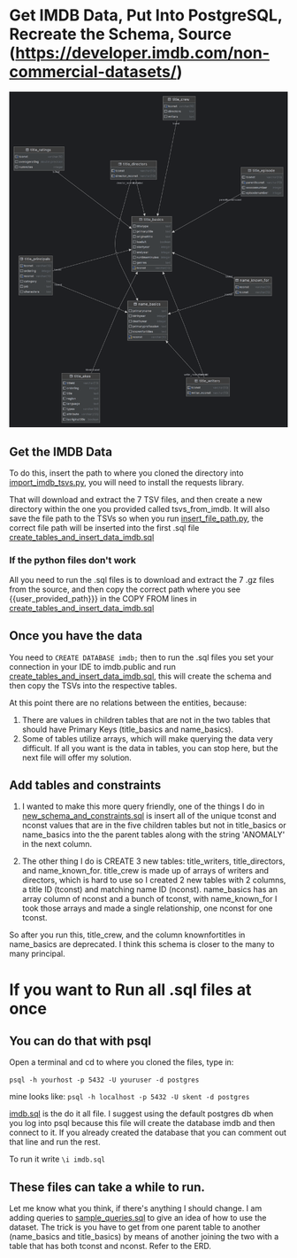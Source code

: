 # Get IMDB Data, Put Into PostgreSQL, Recreate the Schema, Source (https://developer.imdb.com/non-commercial-datasets/)



![ERD of Project](https://github.com/kentstephen/imdb_postgres_elt/blob/main/diagrams/imdb_schema.png)



## Get the IMDB Data

To do this, insert the path to where you cloned the directory into [import_imdb_tsvs.py](https://github.com/kentstephen/imdb_postgres_elt/blob/main/import_imdb_tsvs.py), you will need to install the requests library.

That will download and extract the 7 TSV files, and then create a new directory within the one you provided called tsvs_from_imdb. 
It will also save the file path to the TSVs so when you run [insert_file_path.py](https://github.com/kentstephen/imdb_postgres_elt/blob/main/insert_file_paths.py), the correct file path will be inserted into the first .sql file [create_tables_and_insert_data_imdb.sql](https://github.com/kentstephen/imdb_postgres_elt/blob/main/create_tables_insert_data_imdb.sql)

### If the python files don't work 

All you need to run the .sql files is to download and extract the 7 .gz files from the source, and then copy the correct path where you see {{user_provided_path}}} in the COPY FROM lines in [create_tables_and_insert_data_imdb.sql](https://github.com/kentstephen/imdb_postgres_elt/blob/main/create_tables_insert_data_imdb.sql)

## Once you have the data

You need to ```CREATE DATABASE imdb;``` then to run the .sql files you set your connection in your IDE to imdb.public and run [create_tables_and_insert_data_imdb.sql](https://github.com/kentstephen/imdb_postgres_elt/blob/main/create_tables_insert_data_imdb.sql), this will create the schema and then copy the TSVs into the respective tables. 

At this point there are no relations between the entities, because: 

1. There are values in children tables that are not in the two tables that should have Primary Keys (title_basics and name_basics). 
2. Some of tables utilize arrays, which will make querying the data very difficult. If all you want is the data in tables, you can stop here, but the next file will offer my solution.

## Add tables and constraints

1. I wanted to make this more query friendly, one of the things I do in [new_schema_and_constraints.sql](https://github.com/kentstephen/imdb_postgres_elt/blob/main/new_schema_and_constraints.sql) is insert all of the unique tconst and nconst values that are in the five children tables but not in title_basics or name_basics into the the parent tables along with the string 'ANOMALY' in the next column. 

2. The other thing I do is CREATE 3 new tables: title_writers, title_directors, and name_known_for. title_crew is made up of arrays of writers and directors, which is hard to use so I created 2 new tables with 2 columns, a title ID (tconst) and matching name ID (nconst). name_basics has an array column of nconst and a bunch of tconst, with name_known_for I took those arrays and made a single relationship, one nconst for one tconst. 

So after you run this, title_crew, and the column knownfortitles in name_basics are deprecated. I think this schema is closer to the many to many principal.

# If you want to Run all .sql files at once

## You can do that with psql

Open a terminal and cd to where you cloned the files, type in:

```psql -h yourhost -p 5432 -U youruser -d postgres```

mine looks like:
```psql -h localhost -p 5432 -U skent -d postgres```

[imdb.sql](https://github.com/kentstephen/imdb_postgres_elt/blob/main/imdb.sql) is the do it all file. I suggest using the default postgres db when you log into psql because this file will create the database imdb and then connect to it. If you already created the database that you can comment out that line and run the rest.

To run it write ```\i imdb.sql```

## These files can take a while to run.

Let me know what you think, if there's anything I should change. I am adding queries to [sample_queries.sql](https://github.com/kentstephen/imdb_postgres_elt/blob/main/sample_queries.sql)
to give an idea of how to use the dataset. The trick is you have to get from one parent table to another (name_basics and title_basics) by means of another joining the two with a table that has both tconst and nconst. Refer to the ERD.
